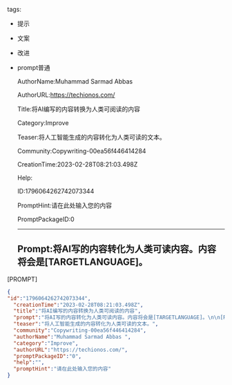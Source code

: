   tags: 
- 提示
- 文案
- 改进
- prompt普通

  AuthorName:Muhammad Sarmad Abbas 

  AuthorURL:https://techionos.com/

  Title:将AI编写的内容转换为人类可阅读的内容

  Category:Improve

  Teaser:将人工智能生成的内容转化为人类可读的文本。

  Community:Copywriting-00ea56f446414284

  CreationTime:2023-02-28T08:21:03.498Z

  Help:

  ID:1796064262742073344

  PromptHint:请在此处输入您的内容

  PromptPackageID:0

  ---

  ## Prompt:将AI写的内容转化为人类可读内容。内容将会是[TARGETLANGUAGE]。

[PROMPT]

  ```json
  {
  "id":"1796064262742073344",
    "creationTime":"2023-02-28T08:21:03.498Z",
    "title":"将AI编写的内容转换为人类可阅读的内容",
    "prompt":"将AI写的内容转化为人类可读内容。内容将会是[TARGETLANGUAGE]。\n\n[PROMPT]",
    "teaser":"将人工智能生成的内容转化为人类可读的文本。",
    "community":"Copywriting-00ea56f446414284",
    "authorName":"Muhammad Sarmad Abbas ",
    "category":"Improve",
    "authorURL":"https://techionos.com/",
    "promptPackageID":"0",
    "help":"",
    "promptHint":"请在此处输入您的内容"
  }
  ```
